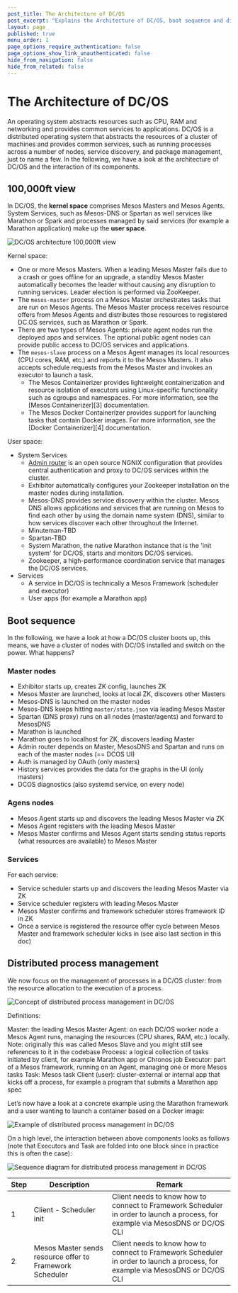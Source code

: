 ```yaml
---
post_title: The Architecture of DC/OS
post_excerpt: "Explains the Architecture of DC/OS, boot sequence and distributed process management"
layout: page
published: true
menu_order: 1
page_options_require_authentication: false
page_options_show_link_unauthenticated: false
hide_from_navigation: false
hide_from_related: false
---
```


# The Architecture of DC/OS

An operating system abstracts resources such as CPU, RAM and networking and provides common services to applications. DC/OS is a distributed operating system that abstracts the resources of a cluster of machines and provides common services, such as running processes across a number of nodes, service discovery, and package management, just to name a few. In the following, we have a look at the architecture of DC/OS and the interaction of its components. 

## 100,000ft view

In DC/OS, the **kernel space** comprises Mesos Masters and Mesos Agents. System Services, such as Mesos-DNS or Spartan as well services like Marathon or Spark and processes managed by said services (for example a Marathon application) make up the **user space**.

![DC/OS architecture 100,000ft view](img/dcos-architecture-100000ft.png)

Kernel space:

- One or more Mesos Masters. When a leading Mesos Master fails due to a crash or goes offline for an upgrade, a standby Mesos Master automatically becomes the leader without causing any disruption to running services. Leader election is performed via ZooKeeper.
- The `mesos-master` process on a Mesos Master orchestrates tasks that are run on Mesos Agents. The Mesos Master process receives resource offers from Mesos Agents and distributes those resources to registered DC.OS services, such as Marathon or Spark.
- There are two types of Mesos Agents: private agent nodes run the deployed apps and services. The optional public agent nodes can provide public access to DC/OS services and applications.
- The `mesos-slave` process on a Mesos Agent manages its local resources (CPU cores, RAM, etc.) and reports it to the Mesos Masters. It also accepts schedule requests from the Mesos Master and invokes an executor to launch a task.
  - The Mesos Containerizer provides lightweight containerization and resource isolation of executors using Linux-specific functionality such as cgroups and namespaces. For more information, see the [Mesos Containerizer][3] documentation.
  - The Mesos Docker Containerizer provides support for launching tasks that contain Docker images. For more information, see the [Docker Containerizer][4] documentation.

User space:

- System Services
  - [Admin router](https://github.com/mesosphere/adminrouter-public) is an open source NGNIX configuration that provides central authentication and proxy to DC/OS services within the cluster.
  - Exhibitor automatically configures your Zookeeper installation on the master nodes during installation.
  - Mesos-DNS provides service discovery within the cluster. Mesos DNS allows applications and services that are running on Mesos to find each other by using the domain name system (DNS), similar to how services discover each other throughout the Internet.
  - Minuteman-TBD
  - Spartan-TBD
  - System Marathon, the native Marathon instance that is the 'init system' for DC/OS, starts and monitors DC/OS services.
  - Zookeeper, a high-performance coordination service that manages the DC/OS services.
- Services
  - A service in DC/OS is technically a Mesos Framework (scheduler and executor)
  - User apps (for example a Marathon app)

## Boot sequence

In the following, we have a look at how a DC/OS cluster boots up, this means, we have a cluster of nodes with DC/OS installed and switch on the power. What happens?

### Master nodes

- Exhibitor starts up, creates ZK config, launches ZK
- Mesos Master are launched, looks at local ZK, discovers other Masters
- Mesos-DNS is launched on the master nodes
- Mesos-DNS keeps hitting `master/state.json` via leading Mesos Master
- Spartan (DNS proxy) runs on all nodes (master/agents) and forward to MesosDNS
- Marathon is launched
- Marathon goes to localhost for ZK, discovers leading Master
- Admin router depends on Master, MesosDNS and Spartan and runs on each of the master nodes (== DCOS UI)
- Auth is managed by OAuth (only masters)
- History services provides the data for the graphs in the UI (only masters)
- DCOS diagnostics (also systemd service, on every node)

### Agens nodes

- Mesos Agent starts up and discovers the leading Mesos Master via ZK
- Mesos Agent registers with the leading Mesos Master
- Mesos Master confirms and Mesos Agent starts sending status reports (what resources are available) to Mesos Master

### Services

For each service:

- Service scheduler starts up and discovers the leading Mesos Master via ZK
- Service scheduler registers with leading Mesos Master
- Mesos Master confirms and framework scheduler stores framework ID in ZK
- Once a service is registered the resource offer cycle between Mesos Master and framework scheduler kicks in (see also last section in this doc)

## Distributed process management

We now focus on the management of processes in a DC/OS cluster: from the resource allocation to the execution of a process.

![Concept of distributed process management in DC/OS](img/dcos-architecture-distributed-process-management-concept.png)

Definitions:

Master: the leading Mesos Master
Agent: on each DC/OS worker node a Mesos Agent runs, managing the resources (CPU shares, RAM, etc.) locally. Note: originally this was called Mesos Slave and you might still see references to it in the codebase 
Process: a logical collection of tasks initiated by client, for example Marathon app or Chronos job
Executor: part of a Mesos framework, running on an Agent, managing one or more Mesos tasks
Task: Mesos task
Client (user): cluster-external or internal app that kicks off a process, for example a program that submits a Marathon app spec

Let’s now have a look at a concrete example using the Marathon framework and a user wanting to launch a container based on a Docker image:

![Example of distributed process management in DC/OS](img/dcos-architecture-distributed-process-management-example.png)

On a high level, the interaction between above components looks as follows (note that Executors and Task are folded into one block since in practice this is often the case):

![Sequence diagram for distributed process management in DC/OS](img/dcos-architecture-distributed-process-management-seq-diagram.png)



| Step | Description | Remark        |
| ---- | ----------- | ------------- |
| 1    | Client - Scheduler init | Client needs to know how to connect to Framework Scheduler in order to launch a process, for example via MesosDNS or DC/OS CLI |
| 2    | Mesos Master sends resource offer to Framework Scheduler| Client needs to know how to connect to Framework Scheduler in order to launch a process, for example via MesosDNS or DC/OS CLI |
